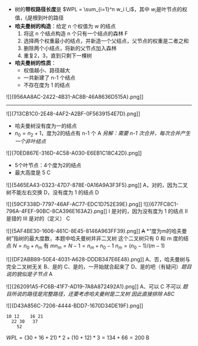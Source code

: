 
- 树的**带权路径长度**是 $WPL = \sum_{i=1}^n w_i l_i$，其中 $w_i$是叶节点的权值，$l_i$是根到叶的路径
- **哈夫曼树的构造**：给定 n 个权值为 w 的结点
	1. 将这 n 个结点构造 n 个只有一个结点的森林 F
	2. 选择两个权重最小的结点，并新造一个父结点，父节点的权重是二者之和
	3. 删除两个小结点，将新的父节点加入森林
	4. 重复2，3，直到只剩下一棵树
- **哈夫曼树的性质**：
	- 权值越小、路径越大
	- 一共新建了 n-1 个结点
	- 不存在度为 1 的结点

![[{956AA8AC-2422-4B31-AC8B-46A8636D515A}.png]]

---------
![[{713CB1C0-2E48-4AF2-A2BF-0F5639154E7D}.png]]
- 哈夫曼树没有度为一的结点
- $n_0 = n_2 + 1$，度为2的结点有 n-1 个
A
*另解：需要 n-1 次合并，每次合并产生一个非叶结点*

![[{70ED867E-316D-4C58-A030-E6EB1C18C42D}.png]]
- 5个叶节点：4个度为2的结点
- 最大高度是 5
C

![[{5465EA43-0323-47D7-878E-0A16A9A3F3F5}.png]]
A，对的，因为二叉树不能左右交换
D，没有度为 1 的结点
D

![[{59CF338D-7797-46AF-AC77-EDC1D752E39E}.png]]
![[{677FC8C1-796A-4FEF-90BC-8CA396E163A2}.png]]
I 是对的，因为没有度为 1 的结点
II 是错的
III 是对的（定义）
C

![[{5AF4BE30-1606-461C-8E45-8146A963FF39}.png]]
~~A~~
*“度为m的哈夫曼树”指树的最大度数，本题中哈夫曼树并非二叉树
这个二叉树只有 0 和 m 度的结点 $N=n_0+n_m$
有 $mn_m = N-1 = n_m + n_0-1$
$n_m = (n_0-1)/(m-1)$

![[{DF2ABB89-50E4-4031-A628-DDDB347E6E48}.png]]
A、否，哈夫曼树与完全二叉树无关
B、是的
C、是的，一开始就合起来了
D、是的吧（有疑问）*题目说的貌似是子节点*
A

![[{262091A5-FC6B-41F7-AD19-7A8A872492A1}.png]]
A、可以
C 不可以
*题目所说的路径是完整路径，还要考虑哈夫曼树是二叉树*
*因此直接排除 ABC*


![[{D43A856C-7206-4444-BDD7-1670D34DE19F}.png]]
```
10 12    16 21
  22 30   37
    52
```
$WPL = (30+16+21)*2 + (10+12)*3 = 134 + 66 = 200$
B
